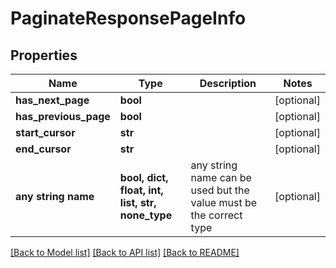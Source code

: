 # PaginateResponsePageInfo


## Properties
Name | Type | Description | Notes
------------ | ------------- | ------------- | -------------
**has_next_page** | **bool** |  | [optional] 
**has_previous_page** | **bool** |  | [optional] 
**start_cursor** | **str** |  | [optional] 
**end_cursor** | **str** |  | [optional] 
**any string name** | **bool, dict, float, int, list, str, none_type** | any string name can be used but the value must be the correct type | [optional]

[[Back to Model list]](../README.md#documentation-for-models) [[Back to API list]](../README.md#documentation-for-api-endpoints) [[Back to README]](../README.md)


